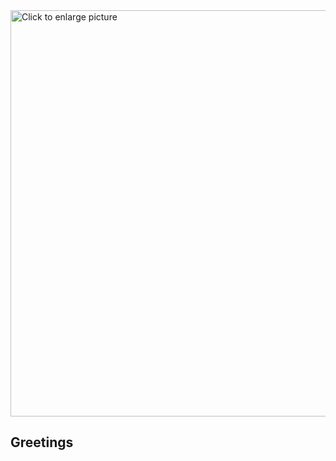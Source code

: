 <img src="https://drive.google.com/uc?export=view&id=1kfZOPuzV9ldtAIkRaOvF-30zNMyS8981" style="width: 650px; max-width: 100%; height: auto" title="Click to enlarge picture" />

## Greetings
